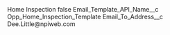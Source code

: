 <?xml version="1.0" encoding="UTF-8"?>
<CustomMetadata xmlns="http://soap.sforce.com/2006/04/metadata" xmlns:xsi="http://www.w3.org/2001/XMLSchema-instance" xmlns:xsd="http://www.w3.org/2001/XMLSchema">
    <label>Home Inspection</label>
    <protected>false</protected>
    <values>
        <field>Email_Template_API_Name__c</field>
        <value xsi:type="xsd:string">Opp_Home_Inspection_Template</value>
    </values>
    <values>
        <field>Email_To_Address__c</field>
        <value xsi:type="xsd:string">Dee.Little@npiweb.com</value>
    </values>
</CustomMetadata>
